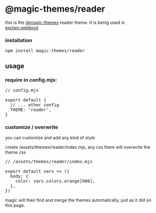 <div>

# @magic-themes/reader

this is the
[@magic-themes](https://github.com/magic-themes)
reader theme.
It is being used in [explain.webboot](https://explain.webboot.org)

<h3 id="installation">installation</h3>

<Pre>npm install magic-themes/reader</Pre>

<h2 id="usage">usage</h2>

<h3 id="usage-require">require in config.mjs:</h3>

<Pre>
// config.mjs

export default {
  // ... other config
  THEME: 'reader',
}
</Pre>

<h3 id="usage-customize">customize / overwrite</h3>

you can customize and add any kind of style

create /assets/themes/reader/index.mjs, any css there will overwrite the theme css

<Pre>
// /assets/themes/reader/index.mjs

export default vars => ({
  body: {
    color: vars.colors.orange[900],
  },
})
</Pre>

magic will then find and merge the themes automatically, just as it did on this page.

</div>
